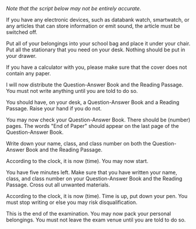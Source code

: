 *Note that the script below may not be entirely accurate.*

If you have any electronic devices, such as databank watch, smartwatch, or any articles that can store information or emit sound, the article must be switched off.

Put all of your belongings into your school bag and place it under your chair. Put all the stationary that you need on your desk. Nothing should be put in your drawer.

If you have a calculator with you, please make sure that the cover does not contain any paper.

I will now distribute the Question-Answer Book and the Reading Passage. You must not write anything until you are told to do so.

You should have, on your desk, a Question-Answer Book and a Reading Passage. Raise your hand if you do not.

You may now check your Question-Answer Book. There should be (number) pages. The words "End of Paper" should appear on the last page of the Question-Answer Book. 

Write down your name, class, and class number on both the Question-Answer Book and the Reading Passage.

According to the clock, it is now (time). You may now start.

You have five minutes left. Make sure that you have written your name, class, and class number on your Question-Answer Book and the Reading Passage. Cross out all unwanted materials.

According to the clock, it is now (time). Time is up, put down your pen. You must stop writing or else you may risk disqualification.

This is the end of the examination. You may now pack your personal belongings. You must not leave the exam venue until you are told to do so.